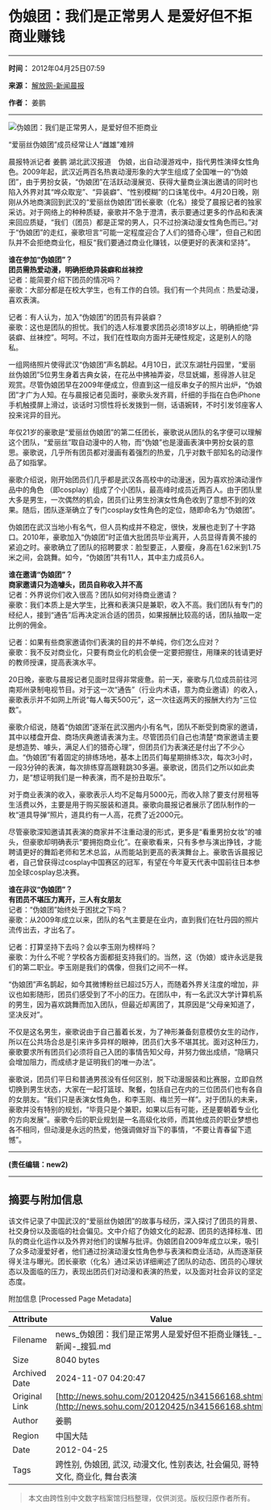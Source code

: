 # 伪娘团：我们是正常男人 是爱好但不拒商业赚钱

---
**时间：** 2012年04月25日07:59  

**来源：** [解放网-新闻晨报](https://newspaper.jfdaily.com/xwcb/html/2012-04/25/content_791519.htm)  

**作者：** 姜鹏  

---

![伪娘团：我们是正常男人，是爱好但不拒商业](https://photocdn.sohu.com/20120425/Img341566169.jpg)

“爱丽丝伪娘团”成员经常让人“雌雄”难辨

晨报特派记者 姜鹏 湖北武汉报道　伪娘，出自动漫游戏中，指代男性演绎女性角色。2009年起，武汉近两百名热衷动漫形象的大学生组成了全国唯一的“伪娘团”，由于男扮女装，“伪娘团”在活跃动漫展览、获得大量商业演出邀请的同时也陷入外界对其“哗众取宠”、“异装癖”、“性别模糊”的口诛笔伐中。4月20日晚，刚刚从外地商演回到武汉的“爱丽丝伪娘团”团长豪歌（化名）接受了晨报记者的独家采访。对于网络上的种种质疑，豪歌并不急于澄清，表示要通过更多的作品和表演来回应质疑，“我们（团员）都是正常的男人，只不过扮演动漫女性角色而已。”对于“伪娘团”的走红，豪歌坦言“可能一定程度迎合了人们的猎奇心理”，但自己和团队并不会拒绝商业化，相反“我们要通过商业化赚钱，以便更好的表演和坚持”。

**谁在参加“伪娘团”？**  
**团员需热爱动漫，明确拒绝异装癖和丝袜控**  
记者：能简要介绍下团员的情况吗？  
豪歌：大部分都是在校大学生，也有工作的白领。我们有一个共同点：热爱动漫，喜欢表演。

记者：有人认为，加入“伪娘团”的团员有异装癖？  
豪歌：这也是团队的担忧。我们的选人标准要求团员必须18岁以上，明确拒绝“异装癖、丝袜控”。呵呵。不过，我们在性取向方面并无硬性规定，这是别人的隐私。

一组网络照片使得武汉“伪娘团”声名鹊起。4月10日，武汉东湖牡丹园里，“爱丽丝伪娘团”5位男生身着古典女装，在花丛中拂袖弄姿，尽显妩媚，惹得游人驻足观赏。尽管伪娘团早在2009年便成立，但直到这一组反串女子的照片出炉，“伪娘团”才广为人知。在与晨报记者见面时，豪歌头发齐肩，纤细的手指在白色iPhone手机触摸屏上滑过，谈话时习惯性将长发拨到一侧，话语婉转，不时引发邻座客人投来诧异的目光。

年仅21岁的豪歌是“爱丽丝伪娘团”的第二任团长，豪歌说从团队的名字便可以理解这个团队，“爱丽丝”取自动漫中的人物，而“伪娘”也是漫画表演中男扮女装的意思。豪歌说，几乎所有团员都对漫画有着强烈的热爱，几乎对数千部知名的动漫作品了如指掌。

豪歌介绍说，刚开始团员们几乎都是武汉各高校中的动漫迷，因为喜欢扮演动漫作品中的角色 （即cosplay）组成了个小团队，最高峰时成员近两百人。由于团队里大多是男生，一次偶然的机会，团员们让男生扮演女性角色收到了意想不到的效果。随后，团队逐渐确立了专门cosplay女性角色的定位，随即命名为“伪娘团”。

伪娘团在武汉当地小有名气，但人员构成并不稳定，很快，发展也走到了十字路口。2010年，豪歌加入“伪娘团”时正值大批团员毕业离开，人员显得青黄不接的紧迫之时。豪歌确立了团队的招聘要求：脸型要正，人要瘦，身高在1.62米到1.75米之间，会跳舞。如今，“伪娘团”共有11人，其中主力成员6人。

**谁在邀请“伪娘团”？**  
**商家邀请只为造噱头，团员自称收入并不高**  
记者：外界说你们收入很高？团队如何对待商业邀请？  
豪歌：我们本质上是大学生，比赛和表演只是兼职，收入不高。我们团队有专门的经纪人，接到“通告”后再决定派合适的团员，如果报酬比较高的话，团队抽取一定比例的佣金。

记者：如果有些商家邀请你们表演的目的并不单纯，你们怎么应对？  
豪歌：我不反对商业化，只要有商业化的机会便一定要把握住，用赚来的钱请更好的教师授课，提高表演水平。

20日晚，豪歌与晨报记者见面时显得非常疲惫。前一天，豪歌与几位成员前往河南郑州录制电视节目。对于这一次“通告”（行业内术语，意为商业邀请）的收入，豪歌表示并不如网上所说“每人每天500元”，这一次往返两天的报酬大约为“三位数”。

豪歌介绍说，随着“伪娘团”逐渐在武汉圈内小有名气，团队不断受到商家的邀请，其中以楼盘开盘、商场庆典邀请表演为主。尽管团员们自己也清楚“商家邀请主要是想造势、噱头，满足人们的猎奇心理”，但团员们为表演还是付出了不少心血。“伪娘团”有着固定的排练场地，基本上团员们每星期排练3次，每次3小时，一段3分钟的表演，每次排练穿高跟鞋跳30多遍。豪歌说，团员们之所以如此卖力，是“想证明我们是一种表演，而不是扮丑取乐”。

对于商业表演的收入，豪歌表示人均不足每月5000元，而收入除了要支付房租等生活费以外，主要是用于购买服装和道具。豪歌向晨报记者展示了团队制作的一枚“道具导弹”照片，道具约有一人高，花费了近2000元。

尽管豪歌深知邀请其表演的商家并不注重动漫的形式，更多是“看重男扮女妆”的噱头，但豪歌却明确表示“要拥抱商业化”。在豪歌看来，只有多参与演出挣钱，才能聘请更好的舞蹈老师和艺术总监，从而能站到更高的表演舞台上。豪歌告诉晨报记者，自己曾获得过cosplay中国赛区的冠军，有望在今年夏天代表中国前往日本参加全球cosplay总决赛。

**谁在非议“伪娘团”？**  
**有团员不堪压力离开，三人有女朋友**  
记者：“伪娘团”始终处于困扰之下吗？  
豪歌：从2009年成立以来，团队的名气主要是在业内，直到我们在牡丹园的照片流传出去，才出名了。

记者：打算坚持下去吗？会以李玉刚为榜样吗？  
豪歌：为什么不呢？学校各方面都挺支持我们的。当然，这（伪娘）或许永远是我们的第二职业。李玉刚是我们的偶像，但我们之间不一样。

“伪娘团”声名鹊起，如今其微博粉丝已超过5万人，而随着外界关注度的增加，非议也如影随形，团员们感受到了不小的压力。在团队中，有一名武汉大学计算机系的男生，因为喜欢跳舞而加入团队，但最近却离团了，其原因是“父母亲知道了，坚决反对”。

不仅是这名男生，豪歌说由于自己蓄着长发，为了神形兼备刻意模仿女生的动作，所以在公共场合总是引来许多异样的眼神，团员们大多不堪其扰。面对这种压力，豪歌要求所有团员们必须将自己入团的事情告知父母，并努力做出成绩，“隐瞒只会增加阻力，而成绩才是证明我们的唯一办法”。

豪歌说，团员们平日和普通男孩没有任何区别，脱下动漫服装和比赛服，立即自然切换到男生状态，大家在一起打篮球、聚餐，包括自己在内的三位团员们也有各自的女朋友。“我们只是表演女性角色，和李玉刚、梅兰芳一样”。对于团队的未来，豪歌并没有特别的规划，“毕竟只是个兼职，如果以后有可能，还是要朝着专业化的方向发展”。豪歌今后的职业规划是一名高级化妆师，而其他成员的职业梦想也各不相同，但动漫是永远的热爱，他强调做好当下的事情，“不要让青春留下遗憾”。

---
**(责任编辑：new2)**  

---

## 摘要与附加信息

<!-- tcd_abstract -->
该文件记录了中国武汉的“爱丽丝伪娘团”的故事与经历，深入探讨了团员的背景、社交身份以及面临的社会偏见。文中介绍了伪娘文化的起源、团员的选择标准、团队的商业化运作以及外界对他们的误解与批评。伪娘团自2009年成立以来，吸引了众多动漫爱好者，他们通过扮演动漫女性角色参与表演和商业活动，从而逐渐获得关注与曝光。团长豪歌（化名）通过采访详细阐述了团队的动态、团员的心理状态以及面临的压力，表现出团员们对动漫和表演的热爱，以及面对社会非议的坚定态度。
<!-- tcd_abstract_end -->

附加信息 [Processed Page Metadata]

| Attribute       | Value                                  |
|-----------------|----------------------------------------|
| Filename        | news_伪娘团：我们是正常男人是爱好但不拒商业赚钱_-_新闻-_搜狐.md                             |
| Size            | 8040 bytes                           |
| Archived Date   | 2024-11-07 04:20:47                             |
| Original Link   | [http://news.sohu.com/20120425/n341566168.shtml](http://news.sohu.com/20120425/n341566168.shtml)                       |
| Author          | 姜鹏                               |
| Region          | 中国大陆                               |
| Date            | 2012-04-25                                 |
| Tags            | 跨性别, 伪娘团, 武汉, 动漫文化, 性别表达, 社会偏见, 哥特文化, 商业化, 舞台表演                                 |
>
> 本文由跨性别中文数字档案馆归档整理，仅供浏览。版权归原作者所有。
>